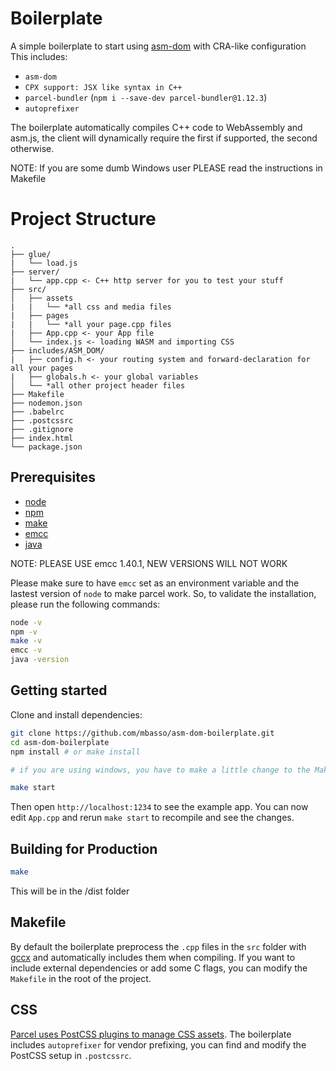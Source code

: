 # Boilerplate

A simple boilerplate to start using [asm-dom](https://github.com/mbasso/asm-dom) with CRA-like configuration
This includes:

- `asm-dom`
- `CPX support: JSX like syntax in C++`
- `parcel-bundler` (`npm i --save-dev parcel-bundler@1.12.3`)
- `autoprefixer`

The boilerplate automatically compiles C++ code to WebAssembly and asm.js, the client will dynamically require the first if supported, the second otherwise.

NOTE: If you are some dumb Windows user PLEASE read the instructions in Makefile

# Project Structure

```
.
├── glue/
|   └── load.js
├── server/
|   └── app.cpp <- C++ http server for you to test your stuff
├── src/
│   ├── assets
|   |   └── *all css and media files
|   ├── pages
|   |   └── *all your page.cpp files
|   ├── App.cpp <- your App file
│   └── index.js <- loading WASM and importing CSS
├── includes/ASM_DOM/
|   ├── config.h <- your routing system and forward-declaration for all your pages
|   ├── globals.h <- your global variables
│   └── *all other project header files
├── Makefile
├── nodemon.json
├── .babelrc
├── .postcssrc
├── .gitignore
├── index.html
└── package.json
```


## Prerequisites

- [node](https://nodejs.org)
- [npm](http://npmjs.com/)
- [make](https://www.gnu.org/software/make/)
- [emcc](http://webassembly.org/getting-started/developers-guide/)
- [java](https://www.java.com)

NOTE: PLEASE USE emcc 1.40.1, NEW VERSIONS WILL NOT WORK

Please make sure to have `emcc` set as an environment variable and the lastest version of `node` to make parcel work. So, to validate the installation, please run the following commands:

```bash
node -v
npm -v
make -v
emcc -v
java -version
```

## Getting started

Clone and install dependencies:

```bash
git clone https://github.com/mbasso/asm-dom-boilerplate.git
cd asm-dom-boilerplate
npm install # or make install

# if you are using windows, you have to make a little change to the Makefile in the root of the project, just open it and follow the instructions at the top

make start
```

Then open `http://localhost:1234` to see the example app. You can now edit `App.cpp` and rerun `make start` to recompile and see the changes.

## Building for Production

```bash
make
```

This will be in the /dist folder

## Makefile

By default the boilerplate preprocess the `.cpp` files in the `src` folder with [gccx](https://github.com/mbasso/gccx) and automatically includes them when compiling. If you want to include external dependencies or add some C flags, you can modify the `Makefile` in the root of the project.

## CSS

[Parcel uses PostCSS plugins to manage CSS assets](https://parceljs.org/transforms.html#postcss).
The boilerplate includes `autoprefixer` for vendor prefixing, you can find and modify the PostCSS setup in `.postcssrc`.